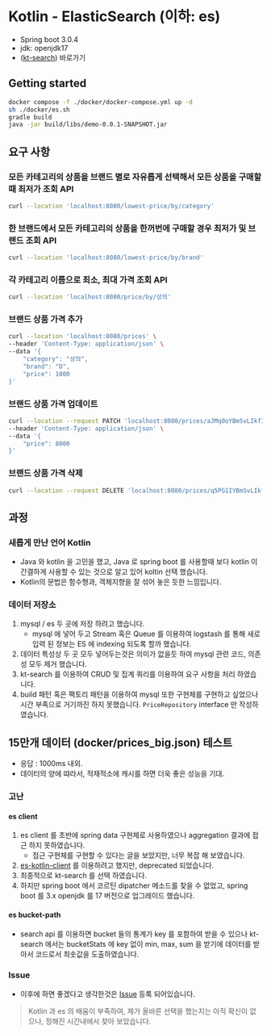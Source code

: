 # Kotlin - ElasticSearch (이하: es)
- Spring boot 3.0.4
- jdk: openjdk17
- ([kt-search](https://github.com/jillesvangurp/kt-search/)) 바로가기

## Getting started
```bash
docker compose -f ./docker/docker-compose.yml up -d
sh ./docker/es.sh
gradle build
java -jar build/libs/demo-0.0.1-SNAPSHOT.jar
```

## 요구 사항

### 모든 카테고리의 상품을 브랜드 별로 자유롭게 선택해서 모든 상품을 구매할때 최저가 조회 API
```bash
curl --location 'localhost:8080/lowest-price/by/category'
```

### 한 브랜드에서 모든 카테고리의 상품을 한꺼번에 구매할 경우 최저가 및 브랜드 조회 API
```bash
curl --location 'localhost:8080/lowest-price/by/brand'
```

### 각 카테고리 이름으로 최소, 최대 가격 조회 API
```bash
curl --location 'localhost:8080/price/by/상의'
```

### 브랜드 상품 가격 추가
```bash
curl --location 'localhost:8080/prices' \
--header 'Content-Type: application/json' \
--data '{
    "category": "상의",
    "brand": "D",
    "price": 1000
}'
```

### 브랜드 상품 가격 업데이트
```bash
curl --location --request PATCH 'localhost:8080/prices/aJMq0oYBmSvLIkfI021R22' \
--header 'Content-Type: application/json' \
--data '{
    "price": 8000
}'
```

### 브랜드 상품 가격 삭제
```bash
curl --location --request DELETE 'localhost:8080/prices/q5PG1IYBmSvLIkfI-W02'
```

## 과정
### 새롭게 만난 언어 Kotlin 

- Java 와 kotlin 을 고민을 했고, Java 로 spring boot 를 사용할때 보다 kotlin 이 간결하게 사용할 수 있는 것으로 알고 있어 koltin 선택 했습니다.
- Kotlin의 문법은 함수형과, 객체지향을 잘 섞어 놓은 듯한 느낌입니다.

### 데이터 저장소
1. mysql / es 두 곳에 저장 하려고 했습니다.
   - mysql 에 넣어 두고 Stream 혹은 Queue 를 이용하여 logstash 를 통해 새로 입력 된 정보는 ES 에 indexing 되도록 할까 했습니다.
2. 데이터 특성상 두 곳 모두 넣어두는것은 의미가 없을듯 하여 mysql 관련 코드, 의존성 모두 제거 했습니다.
3. kt-search 를 이용하여 CRUD 및 집계 쿼리를 이용하여 요구 사항을 처리 하였습니다.
4. build 패턴 혹은 팩토리 패턴을 이용하여 mysql 또한 구현체를 구현하고 싶었으나 시간 부족으로 거기까진 하지 못했습니다. `PriceRepository` interface 만 작성하였습니다.

## 15만개 데이터 (docker/prices_big.json) 테스트
- 응답 : 1000ms 내외.
- 데이터의 양에 땨라서, 적재적소에 캐시를 하면 더욱 좋은 성능을 기대.

### 고난
#### es client
1. es client 를 초반에 spring data 구현체로 사용하였으나 aggregation 결과에 접근 하지 못하였습니다.
   - 접근 구현체를 구현할 수 있다는 글을 보았지만, 너무 복잡 해 보였습니다.
2. [es-kotlin-client](https://github.com/jillesvangurp/es-kotlin-client) 를 이용하려고 했지만, deprecated 되었습니다.
3. 최종적으로 kt-search 를 선택 하였습니다.
4. 하지만 spring boot 에서 코르틴 dipatcher 메소드를 찾을 수 없었고, spring boot 를 3.x openjdk 를 17 버전으로 업그레이드 했습니다.

#### es bucket-path
- search api 를 이용하면 bucket 들의 통계가 key 를 포함하여 받을 수 있으나 kt-search 에서는 bucketStats 에 key 없이 min, max, sum 을 받기에 데이터를 받아서 코드로서 최솟값을 도출하였습니다.

### Issue
- 이후에 하면 좋겠다고 생각한것은 [Issue](https://github.com/noggong/kotlin-es-kt-search/issues) 등록 되어있습니다.

> Kotlin 과 es 의 배움이 부족하여, 제가 올바른 선택을 했는지는 아직 확신이 없으나, 정해진 시간내에서 찾아 보았습니다.
